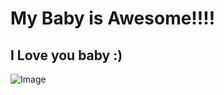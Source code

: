 <link rel="shortcut icon" type="image/x-icon" href="favicon.ico">

# My Baby is Awesome!!!!
## I Love you baby :)

![Image](http://hdwpro.com/wp-content/uploads/2018/01/3D-Love-Heart.jpg)
